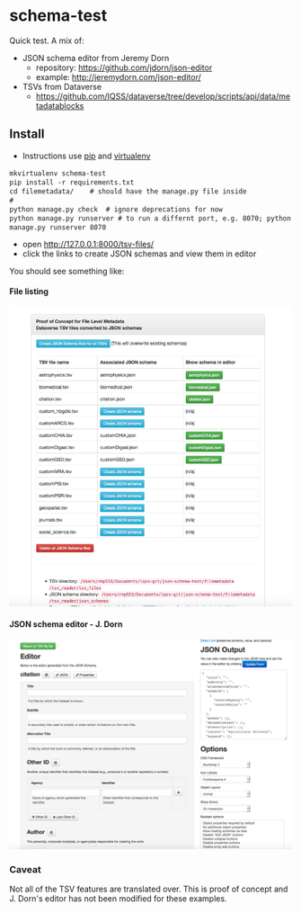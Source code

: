 # schema-test

Quick test. A mix of:
  - JSON schema editor from Jeremy Dorn
    - repository: https://github.com/jdorn/json-editor
    - example: http://jeremydorn.com/json-editor/
  - TSVs from Dataverse
    - https://github.com/IQSS/dataverse/tree/develop/scripts/api/data/metadatablocks

## Install 

- Instructions use [pip](https://pip.pypa.io/en/stable/installing/) and [virtualenv](https://virtualenv.pypa.io/en/latest/)


```
mkvirtualenv schema-test
pip install -r requirements.txt
cd filemetadata/    # should have the manage.py file inside
#
python manage.py check  # ignore deprecations for now
python manage.py runserver # to run a differnt port, e.g. 8070; python manage.py runserver 8070
```

- open http://127.0.0.1:8000/tsv-files/
- click the links to create JSON schemas and view them in editor

You should see something like:

#### File listing
![file listing](https://raw.githubusercontent.com/iqss/json-schema-test/master/screenshots/tsv-file-list.png)

#### JSON schema editor - J. Dorn
![JSON schema editor J. Dorn](https://raw.githubusercontent.com/iqss/json-schema-test/master/screenshots/schema-editor.png)

### Caveat

Not all of the TSV features are translated over.
This is proof of concept and J. Dorn's editor has not been modified for these examples.
